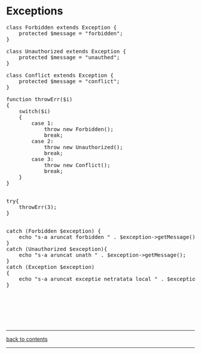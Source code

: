 # Exceptions

<pre>
class Forbidden extends Exception {
    protected $message = "forbidden";
}

class Unauthorized extends Exception {
    protected $message = "unauthed";
}

class Conflict extends Exception {
    protected $message = "conflict";
}

function throwErr($i)
{
    switch($i)
    {
        case 1:
            throw new Forbidden();
            break;
        case 2:
            throw new Unauthorized();
            break;
        case 3:
            throw new Conflict();
            break;
    }
}


try{
    throwErr(3);
}


catch (Forbidden $exception) {
    echo "s-a aruncat forbidden " . $exception->getMessage();
}
catch (Unauthorized $exception){
    echo "s-a aruncat unath " . $exception->getMessage();
}
catch (Exception $exception)
{
    echo "s-a aruncat exceptie netratata local " . $exception->getMessage();
}
</pre>

&nbsp;   
&nbsp;   
&nbsp;   
&nbsp;   
&nbsp;   

---

[back to contents](../../README.md)    

---